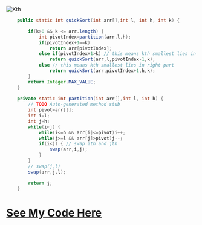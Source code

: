 ![Kth](https://user-images.githubusercontent.com/71629248/121233954-d186be00-c8b0-11eb-99ba-ebd7247ddce5.jpg)

```java
   	public static int quickSort(int arr[],int l, int h, int k) {

		if(k>0 && k <= arr.length) {
			int pivotIndex=partition(arr,l,h);
			if(pivotIndex+1==k)
				return arr[pivotIndex];
			else if(pivotIndex+1>k) // this means kth smallest lies in left part
				return quickSort(arr,l,pivotIndex-1,k);
			else // this means kth smallest lies in right part
				return quickSort(arr,pivotIndex+1,h,k);
		}
		return Integer.MAX_VALUE;
	}
	
	private static int partition(int arr[],int l, int h) {
		// TODO Auto-generated method stub
		int pivot=arr[l];
		int i=l;
		int j=h;
		while(i<j) {
			while(i<=h && arr[i]<=pivot)i++;
			while(j>=l && arr[j]>pivot)j--;
			if(i<j) { // swap ith and jth
				swap(arr,i,j);
			}
		}
		// swap(j,l)
		swap(arr,j,l);
				
		return j;
	}
```
# **[See My Code Here](./KthSmallest.java)**
